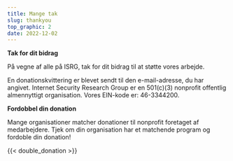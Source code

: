```yaml
---
title: Mange tak
slug: thankyou
top_graphic: 2
date: 2022-12-02
---
```




  <div class="container">
    <p><strong>Tak for dit bidrag</strong></p>
    <p>På vegne af alle på ISRG, tak for dit bidrag til at støtte vores arbejde.</p>
    <p>En donationskvittering er blevet sendt til den e-mail-adresse, du har angivet. Internet Security Research Group er en 501(c)(3) nonprofit offentlig almennyttigt organisation. Vores EIN-kode er: 46-3344200.</p>
    <p class="pt-2"><strong>Fordobbel din donation</strong></p>
    <p>Mange organisationer matcher donationer til nonprofit foretaget af medarbejdere. Tjek om din organisation har et matchende program og fordoble din donation!</p>
    <div class="pt-2">
      {{< double_donation >}}
    </div>
  </div>

